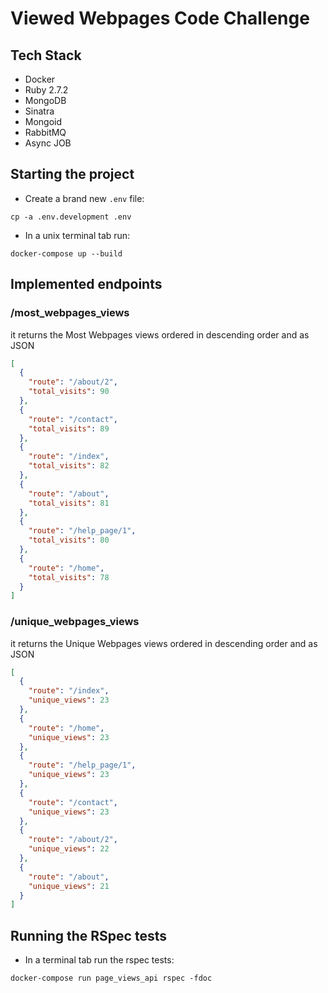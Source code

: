 # Viewed Webpages Code Challenge

## Tech Stack
- Docker
- Ruby 2.7.2
- MongoDB
- Sinatra
- Mongoid
- RabbitMQ
- Async JOB

## Starting the project
- Create a brand new `.env` file:
```shell
cp -a .env.development .env
```
- In a unix terminal tab run: 
```shell
docker-compose up --build
```

## Implemented endpoints
### /most_webpages_views
it returns the Most Webpages views ordered in descending order and as JSON
```json
[
  {
    "route": "/about/2",
    "total_visits": 90
  },
  {
    "route": "/contact",
    "total_visits": 89
  },
  {
    "route": "/index",
    "total_visits": 82
  },
  {
    "route": "/about",
    "total_visits": 81
  },
  {
    "route": "/help_page/1",
    "total_visits": 80
  },
  {
    "route": "/home",
    "total_visits": 78
  }
]
```

### /unique_webpages_views
it returns the Unique Webpages views ordered in descending order and as JSON
```json
[
  {
    "route": "/index",
    "unique_views": 23
  },
  {
    "route": "/home",
    "unique_views": 23
  },
  {
    "route": "/help_page/1",
    "unique_views": 23
  },
  {
    "route": "/contact",
    "unique_views": 23
  },
  {
    "route": "/about/2",
    "unique_views": 22
  },
  {
    "route": "/about",
    "unique_views": 21
  }
]
```

## Running the RSpec tests
- In a terminal tab run the rspec tests: 
```shell
docker-compose run page_views_api rspec -fdoc
```


